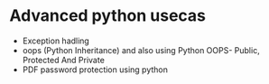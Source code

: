 
# Advanced python usecas



- Exception hadling
- oops (Python Inheritance) and also using Python OOPS- Public, Protected And Private
- PDF password protection using python
